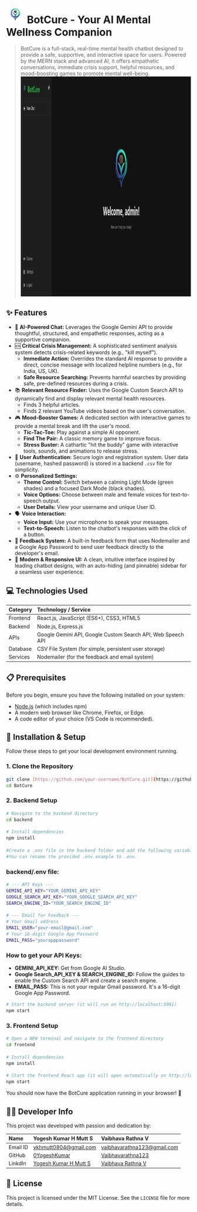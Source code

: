 # <img src="./assets/logo.png" alt="BotCure Logo" width="50"> BotCure  - Your AI Mental Wellness Companion

> BotCure is a full-stack, real-time mental health chatbot designed to provide a safe, supportive, and interactive space for users. Powered by the MERN stack and advanced AI, it offers empathetic conversations, immediate crisis support, helpful resources, and mood-boosting games to promote mental well-being.
> <img src=".\assets\mainpage.jpeg" alt="BotCure Application Screenshot" width="600" height="600">

## ✨ Features

-   🧠 **AI-Powered Chat:** Leverages the Google Gemini API to provide thoughtful, structured, and empathetic responses, acting as a supportive companion.
-   🆘 **Critical Crisis Management:** A sophisticated sentiment analysis system detects crisis-related keywords (e.g., "kill myself").
    -   **Immediate Action:** Overrides the standard AI response to provide a direct, concise message with localized helpline numbers (e.g., for India, US, UK).
    -   **Safe Resource Searching:** Prevents harmful searches by providing safe, pre-defined resources during a crisis.
-   📚 **Relevant Resource Finder:** Uses the Google Custom Search API to dynamically find and display relevant mental health resources.
    -   Finds 3 helpful articles.
    -   Finds 2 relevant YouTube videos based on the user's conversation.
-   🎮 **Mood-Booster Games:** A dedicated section with interactive games to provide a mental break and lift the user's mood.
    -   **Tic-Tac-Toe:** Play against a simple AI opponent.
    -   **Find The Pair:** A classic memory game to improve focus.
    -   **Stress Buster:** A cathartic "hit the buddy" game with interactive tools, sounds, and animations to release stress.
-   🔐 **User Authentication:** Secure login and registration system. User data (username, hashed password) is stored in a backend `.csv` file for simplicity.
-   ⚙️ **Personalized Settings:**
    -   **Theme Control:** Switch between a calming Light Mode (green shades) and a focused Dark Mode (black shades).
    -   **Voice Options:** Choose between male and female voices for text-to-speech output.
    -   **User Details:** View your username and unique User ID.
-   🗣️ **Voice Interaction:**
    -   **Voice Input:** Use your microphone to speak your messages.
    -   **Text-to-Speech:** Listen to the chatbot's responses with the click of a button.
-   📧 **Feedback System:** A built-in feedback form that uses Nodemailer and a Google App Password to send user feedback directly to the developer's email.
-   🎨 **Modern & Responsive UI:** A clean, intuitive interface inspired by leading chatbot designs, with an auto-hiding (and pinnable) sidebar for a seamless user experience.

## 💻 Technologies Used

| Category | Technology / Service                                       |
| :------- | :--------------------------------------------------------- |
| Frontend | React.js, JavaScript (ES6+), CSS3, HTML5                   |
| Backend  | Node.js, Express.js                                        |
| APIs     | Google Gemini API, Google Custom Search API, Web Speech API|
| Database | CSV File System (for simple, persistent user storage)      |
| Services | Nodemailer (for the feedback and email system)             |

## 📋 Prerequisites

Before you begin, ensure you have the following installed on your system:

-   [Node.js](https://nodejs.org/) (which includes npm)
-   A modern web browser like Chrome, Firefox, or Edge.
-   A code editor of your choice (VS Code is recommended).

## 🚀 Installation & Setup

Follow these steps to get your local development environment running.

### 1. Clone the Repository

```bash
git clone [https://github.com/your-username/BotCure.git](https://github.com/your-username/BotCure.git)
cd BotCure
```

### 2. Backend Setup

```bash
# Navigate to the backend directory
cd backend

# Install dependencies
npm install

#Create a .env file in the backend folder and add the following variables. 
#You can rename the provided .env.example to .env.
```

### backend/.env file:

```bash
# --- API Keys ---
GEMINI_API_KEY="YOUR_GEMINI_API_KEY"
GOOGLE_SEARCH_API_KEY="YOUR_GOOGLE_SEARCH_API_KEY"
SEARCH_ENGINE_ID="YOUR_SEARCH_ENGINE_ID"

# --- Email for Feedback ---
# Your Gmail address
EMAIL_USER="your-email@gmail.com" 
# Your 16-digit Google App Password
EMAIL_PASS="yourapppassword"
```

### How to get your API Keys:

-   **GEMINI_API_KEY:** Get from Google AI Studio.
-   **Google Search_API_KEY & SEARCH_ENGINE_ID:** Follow the guides to enable the Custom Search API and create a search engine.
-   **EMAIL_PASS:** This is not your regular Gmail password. It's a 16-digit Google App Password.

```bash
# Start the backend server (it will run on http://localhost:5001)
npm start
```

### 3. Frontend Setup

```bash
# Open a NEW terminal and navigate to the frontend directory
cd frontend

# Install dependencies
npm install

# Start the frontend React app (it will open automatically on http://localhost:3000)
npm start
```
You should now have the BotCure application running in your browser! 🎉

## 🧑‍💻 Developer Info
This project was developed with passion and dedication by:

| Name     | Yogesh Kumar H Mutt S | Vaibhava Rathna V |
| :------- | :-------------------- | :---------------- |
| Email ID | ykhmutt0804@gmail.com | vaibhavarathna123@gmail.com |
| GitHub   | [0YogeshKumar](https://github.com/0YogeshKumar/)| [Vaibhavarathna123](https://github.com/vaibhavarathna123/) |
| LinkdIn  | [Yogesh Kumar H Mutt S](https://www.linkedin.com/in/yogesh-kumar-h-mutt-s-6b858b382/) | [Vaibhava Rathna V](http://linkedin.com/in/vaibhava-rathna-v-041097230/) |


## 📜 License
This project is licensed under the MIT License. See the `LICENSE` file for more details.